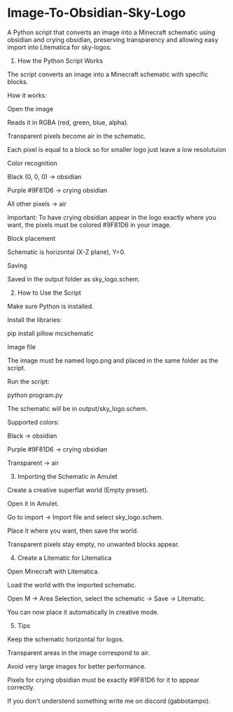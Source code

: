 # Image-To-Obsidian-Sky-Logo
A Python script that converts an image into a Minecraft schematic using obsidian and crying obsidian, preserving transparency and allowing easy import into Litematica for sky-logos.


1. How the Python Script Works

The script converts an image into a Minecraft schematic with specific blocks.

How it works:

Open the image

Reads it in RGBA (red, green, blue, alpha).

Transparent pixels become air in the schematic.

Each pixel is equal to a block so for smaller logo just leave a low resolutuion

Color recognition

Black (0, 0, 0) → obsidian

Purple #9F81D6 → crying obsidian

All other pixels → air

Important: To have crying obsidian appear in the logo exactly where you want, the pixels must be colored #9F81D6 in your image.

Block placement

Schematic is horizontal (X-Z plane), Y=0.

Saving

Saved in the output folder as sky_logo.schem.

2. How to Use the Script

Make sure Python is installed.

Install the libraries:

pip install pillow mcschematic


Image file

The image must be named logo.png and placed in the same folder as the script.

Run the script:

python program.py


The schematic will be in output/sky_logo.schem.

Supported colors:

Black → obsidian

Purple #9F81D6 → crying obsidian

Transparent → air

3. Importing the Schematic in Amulet

Create a creative superflat world (Empty preset).

Open it in Amulet.

Go to import → Import file and select sky_logo.schem.

Place it where you want, then save the world.

Transparent pixels stay empty, no unwanted blocks appear.

4. Create a Litematic for Litematica

Open Minecraft with Litematica.

Load the world with the imported schematic.

Open M → Area Selection, select the schematic → Save → Litematic.

You can now place it automatically in creative mode.

5. Tips

Keep the schematic horizontal for logos.

Transparent areas in the image correspond to air.

Avoid very large images for better performance.

Pixels for crying obsidian must be exactly #9F81D6 for it to appear correctly.

If you don't understend something write me on discord (gabbotampo).
